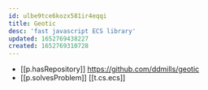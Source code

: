```yaml
---
id: ulbe9tce6kozx581ir4eqqi
title: Geotic
desc: 'fast javascript ECS library'
updated: 1652769438227
created: 1652769310728
---
```


- [[p.hasRepository]] https://github.com/ddmills/geotic
- [[p.solvesProblem]] [[t.cs.ecs]]
